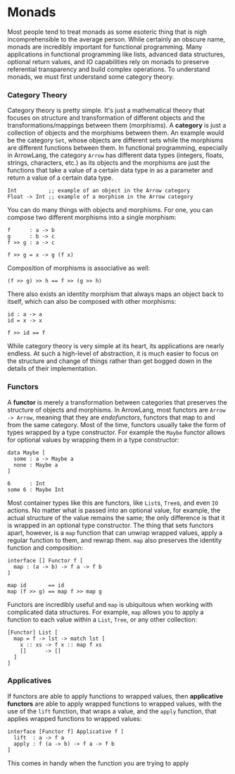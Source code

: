 # Monads

Most people tend to treat monads as some esoteric thing that is nigh incomprehensible to the average person. While certainly an obscure name, monads are incredibly important for functional programming. Many applications in functional programming like lists, advanced data structures, optional return values, and IO capabilities rely on monads to preserve referential transparency and build complex operations. To understand monads, we must first understand some category theory.

### Category Theory

Category theory is pretty simple. It's just a mathematical theory that focuses on structure and transformation of different objects and the transformations/mappings between them (morphisms). A **category** is just a collection of objects and the morphisms between them. An example would be the category `Set`, whose objects are different sets while the morphisms are different functions between them. In functional programming, especially in ArrowLang, the category `Arrow` has different data types (integers, floats, strings, characters, etc.) as its objects and the morphisms are just the functions that take a value of a certain data type in as a parameter and return a value of a certain data type.
```
Int          ;; example of an object in the Arrow category
Float -> Int ;; example of a morphism in the Arrow category
```
You can do many things with objects and morphisms. For one, you can compose two different morphisms into a single morphism:
```
f      : a -> b
g      : b -> c
f >> g : a -> c

f >> g = x -> g (f x)
```
Composition of morphisms is associative as well:
```
(f >> g) >> h == f >> (g >> h)
```
There also exists an identity morphism that always maps an object back to itself, which can also be composed with other morphisms:
```
id : a -> a
id = x -> x

f >> id == f
```
While category theory is very simple at its heart, its applications are nearly endless. At such a high-level of abstraction, it is much easier to focus on the structure and change of things rather than get bogged down in the details of their implementation.

### Functors

A **functor** is merely a transformation between categories that preserves the structure of objects and morphisms. In ArrowLang, most functors are `Arrow -> Arrow`, meaning that they are *endofunctors*, functors that map to and from the same category. Most of the time, functors usually take the form of types wrapped by a type constructor. For example the `Maybe` functor allows for optional values by wrapping them in a type constructor:
```
data Maybe [
  some : a -> Maybe a
  none : Maybe a
]

6      : Int
some 6 : Maybe Int
```
Most container types like this are functors, like `List`s, `Tree`s, and even `IO` actions. No matter what is passed into an optional value, for example, the actual structure of the value remains the same; the only difference is that it is wrapped in an optional type constructor. The thing that sets functors apart, however, is a `map` function that can unwrap wrapped values, apply a regular function to them, and rewrap them. `map` also preserves the identity function and composition:
```
interface [] Functor f [
  map : (a -> b) -> f a -> f b
]

map id       == id
map (f >> g) == map f >> map g
```
Functors are incredibly useful and `map` is ubiquitous when working with complicated data structures. For example, `map` allows you to apply a function to each value within a `List`, `Tree`, or any other collection:
```
[Functor] List [
  map = f -> lst -> match lst [
    x :: xs -> f x :: map f xs
    []      -> []
  ]
]
```
### Applicatives

If functors are able to apply functions to wrapped values, then **applicative functors** are able to apply wrapped functions to wrapped values, with the use of the `lift` function, that wraps a value, and the `apply` function, that applies wrapped functions to wrapped values:
```
interface [Functor f] Applicative f [
  lift  : a -> f a
  apply : f (a -> b) -> f a -> f b
]
```
This comes in handy when the function you are trying to apply
